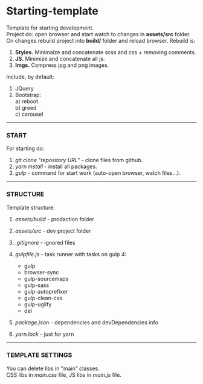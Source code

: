 # Starting-template

Template for starting development.   
Project do: open browser and start watch to changes in __assets/src__ folder. On changes rebuild project into __build/__ folder and reload browser.  Rebuild is:  
1) __Styles.__ Minimaize and concatenate scss and css + removing comments.  
2) __JS.__ Minimize and concatenate all js.  
3) __Imgs.__ Compress jpg and png images.

Include, by default:  
1) JQuery
2) Bootstrap:  
  a) reboot   
  b) greed  
  c) carousel
  
___
### START
For starting do:
1. _git clone "repository URL"_ - clone files from github.
2. _yarn install_ - install all packages.
3. _gulp_ - command for start work (auto-open browser, watch files...).

___
### STRUCTURE
Template structure:
1. *assets/build* - prodaction folder
2. *assets/src* - dev project folder
3. *.gitignore* - ignored files
4. *gulpfile.js* - task runner with tasks on gulp 4:
    - gulp
    - browser-sync
    - gulp-sourcemaps
    - gulp-sass
    - gulp-autoprefixer
    - gulp-clean-css
    - gulp-uglify
    - del
    
5. *package.json* - dependencies and devDependencies info
6. *yarn.lock* - just for yarn

___
### TEMPLATE SETTINGS
You can delete libs in "main" classes.  
CSS libs in _main.css_ file, JS libs in _main.js_ file.
